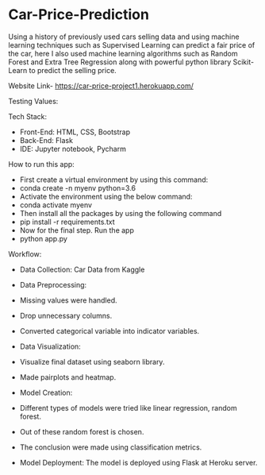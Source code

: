 # Car-Price-Prediction

Using a history of previously used cars selling data and using machine learning techniques such as Supervised Learning can predict a fair price of the car, here I also used machine learning algorithms such as Random Forest and Extra Tree Regression along with powerful python library Scikit-Learn to predict the selling price.

Website Link- https://car-price-project1.herokuapp.com/

Testing Values:

Tech Stack:
* Front-End: HTML, CSS, Bootstrap
* Back-End: Flask
* IDE: Jupyter notebook, Pycharm

How to run this app:
* First create a virtual environment by using this command:
* conda create -n myenv python=3.6
* Activate the environment using the below command:
* conda activate myenv
* Then install all the packages by using the following command
* pip install -r requirements.txt
* Now for the final step. Run the app
* python app.py

Workflow:
* Data Collection:
Car Data from Kaggle

* Data Preprocessing:
* Missing values were handled.
* Drop unnecessary columns.
* Converted categorical variable into indicator variables.

* Data Visualization:
* Visualize final dataset using seaborn library.
* Made pairplots and heatmap.

* Model Creation:
* Different types of models were tried like linear regression, random forest.
* Out of these random forest is chosen.
* The conclusion were made using classification metrics.

* Model Deployment:
The model is deployed using Flask at Heroku server.
